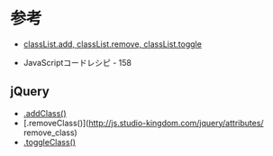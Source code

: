 # 参考

- [classList.add, classList.remove, classList.toggle](https://developer.mozilla.org/ja/docs/Web/API/Element/classList)  

- JavaScriptコードレシピ - 158  
  
## jQuery
- [.addClass()](http://js.studio-kingdom.com/jquery/attributes/add_class)  
- [.removeClass()](http://js.studio-kingdom.com/jquery/attributes/  remove_class)  
- [.toggleClass()](http://js.studio-kingdom.com/jquery/attributes/toggle_class)  